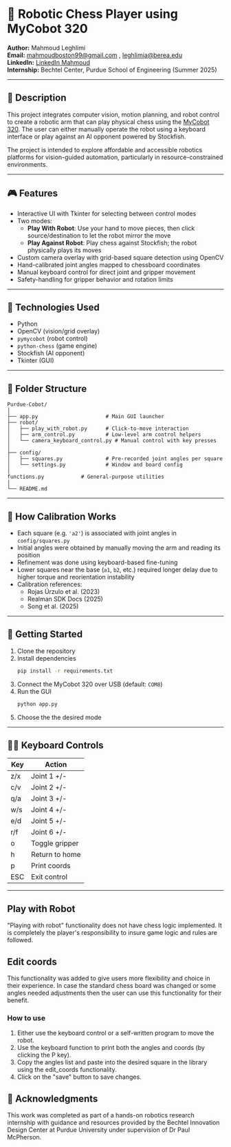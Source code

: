 # 🤖 Robotic Chess Player using MyCobot 320

**Author:** Mahmoud Leghlimi  
**Email:** mahmoudboston99@gmail.com , leghlimia@berea.edu  
**LinkedIn:** [LinkedIn Mahmoud](https://www.linkedin.com/in/mahmoud-leghlimi-58aa19176/)  
**Internship:** Bechtel Center, Purdue School of Engineering (Summer 2025)  

---

## 📝 Description

This project integrates computer vision, motion planning, and robot control to create a robotic arm that can play physical chess using the [MyCobot 320](https://www.elephantrobotics.com/mycobot320/). The user can either manually operate the robot using a keyboard interface or play against an AI opponent powered by Stockfish.

The project is intended to explore affordable and accessible robotics platforms for vision-guided automation, particularly in resource-constrained environments.

---

## 🎮 Features

- Interactive UI with Tkinter for selecting between control modes
- Two modes:  
  - **Play With Robot**: Use your hand to move pieces, then click source/destination to let the robot mirror the move  
  - **Play Against Robot**: Play chess against Stockfish; the robot physically plays its moves
- Custom camera overlay with grid-based square detection using OpenCV
- Hand-calibrated joint angles mapped to chessboard coordinates
- Manual keyboard control for direct joint and gripper movement
- Safety-handling for gripper behavior and rotation limits

---

## 🧠 Technologies Used

- Python
- OpenCV (vision/grid overlay)
- `pymycobot` (robot control)
- `python-chess` (game engine)
- Stockfish (AI opponent)
- Tkinter (GUI)

---

## 📂 Folder Structure

```
Purdue-Cobot/
│
├── app.py                      # Main GUI launcher
├── robot/
│   ├── play_with_robot.py      # Click-to-move interaction
│   ├── arm_control.py          # Low-level arm control helpers
│   └── camera_keyboard_control.py # Manual control with key presses
│
├── config/
│   ├── squares.py              # Pre-recorded joint angles per square
│   └── settings.py             # Window and board config
│
functions.py            # General-purpose utilities
│
└── README.md
```

---

## 🧪 How Calibration Works

- Each square (e.g. `'a2'`) is associated with joint angles in `config/squares.py`
- Initial angles were obtained by manually moving the arm and reading its position
- Refinement was done using keyboard-based fine-tuning
- Lower squares near the base (`a1`, `b2`, etc.) required longer delay due to higher torque and reorientation instability
- Calibration references:
  - Rojas Úrzulo et al. (2023)
  - Realman SDK Docs (2025)
  - Song et al. (2025)

---

## 🚀 Getting Started

1. Clone the repository  
2. Install dependencies  
   ```bash
   pip install -r requirements.txt
   ```
3. Connect the MyCobot 320 over USB (default: `COM8`)  
4. Run the GUI  
   ```bash
   python app.py
   ```
5. Choose the the desired mode

---

## 🧑‍💻 Keyboard Controls

| Key | Action             |
|-----|--------------------|
| z/x | Joint 1 +/-        |
| c/v | Joint 2 +/-        |
| q/a | Joint 3 +/-        |
| w/s | Joint 4 +/-        |
| e/d | Joint 5 +/-        |
| r/f | Joint 6 +/-        |
| o   | Toggle gripper     |
| h   | Return to home     |
| p   | Print coords       |
| ESC | Exit control       |

---

## Play with Robot
"Playing with robot" functionality does not have chess logic implemented. It is completely the player's responsibility to insure game logic and rules are followed.

## Edit coords
This functionality was added to give users more flexibility and choice in their experience. In case the standard chess board was changed or some angles needed adjustments then the user can use this functionality for their benefit.
### How to use
1. Either use the keyboard control or a self-written program to move the robot.
2. Use the keyboard function to print both the angles and coords (by clicking the P key). 
3. Copy the angles list and paste into the desired square in the library using the edit_coords functionality.
4. Click on the "save" button to save changes.

## 🧠 Acknowledgments

This work was completed as part of a hands-on robotics research internship with guidance and resources provided by the Bechtel Innovation Design Center at Purdue University under supervision of Dr Paul McPherson.

